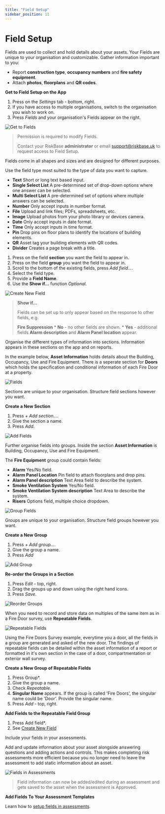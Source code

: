 ```yaml
---
title: "Field Setup"
sidebar_position: 11
---
```

# Field Setup

Fields are used to collect and hold details about your assets. Your Fields are unique to your organisation and customizable. Gather information important to you:

* Report **construction type**, **occupancy numbers** and **fire safety equipment**.
* Attach **photos**, **floorplans** and **QR codes**.

**Get to Field Setup on the App**

1. Press on the *Settings* tab - bottom, right.
1. If you have access to multiple organisations, switch to the organisation you wish to work on.
1. Press *Fields* and your organisation's Fields appear on the right.

![Get to Fields](/img/support/app/fieldsetup/fieldsetup.webp)

> Permission is required to modify Fields.
>
> Contact your RiskBase **administrator** or email [support@riskbase.uk](mailto:support@riskbase.uk) to request access to Field Setup.

Fields come in all shapes and sizes and are designed for different purposes.

Use the field type most suited to the type of data you want to capture.

* **Text** Short or long text based input.
* **Single Select List** A pre-determined set of drop-down options where one answer can be selected.
* **Multi Select List** A pre-determined set of options where multiple answers can be selected.
* **Number** Only accept inputs in number format.
* **File** Upload and link files; PDFs, spreadsheets, etc.
* **Image** Upload photos from your photo library or devices camera.
* **Date** Only accept inputs in date format.
* **Time** Only accept inputs in time format.
* **Pin** Drop pins on floor plans to identify the locations of building elements.
* **QR** Asset tag your building elements with QR codes.
* **Divider** Creates a page break with a title.

1. Press on the field **section** you want the field to appear in.
1. Press on the field **group** you want the field to appear in.
1. Scroll to the bottom of the existing fields, press *<i class="fa-light fa-plus"></i> Add field...*.
1. Select the field type.
1. Provide a **Field Name**.
1. Use the **Show if...** function *Optional*.

![Create New Field](/img/support/app/fieldsetup/newfield.webp)

> **Show if...**
>
> Fields can be set up to only appear based on the response to other fields, e.g.
>
> **Fire Suppression**
    * **No** - no other fields are shown.
    * **Yes** - additional fields **Alarm description** and **Alarm Panel location** appear.

Organise the different types of information into sections. Information appears in these sections on the app and on reports.

In the example below, **Asset Information** holds details about the Building, Occupancy, Use and Fire Equipment. There is a seperate section for **Doors** which holds the specification and conditional information of each Fire Door at a property.

![Fields](/img/support/app/fieldsetup/fields.webp)

Sections are unique to your organisation. Structure field sections however you want.

**Create a New Section**

1. Press *+ Add section...*.
1. Give the section a name.
1. Press *Add*.

![Add Fields](/img/support/app/fieldsetup/addsection.webp)

Further organise fields into groups. Inside the section **Asset Information** is Building, Occupancy, Use and Fire Equipment.

The **Fire Equipment** group could contain fields:

* **Alarm** Yes/No field.
* **Alarm Panel Location** Pin field to attach floorplans and drop pins.
* **Alarm Panel description** Text Area field to describe the system.
* **Smoke Ventilation System** Yes/No field.
* **Smoke Ventilation System description** Text Area to describe the system.
* **Risers** Options field, multiple choice dropdown.

![Group Fields](/img/support/app/fieldsetup/groupfields.webp)

Groups are unique to your organisation. Structure field groups however you want.

**Create a New Group**

1. Press *+ Add group...*.
1. Give the group a name.
1. Press *Add*

![Add Group](/img/support/app/fieldsetup/addgroup.webp)

**Re-order the Groups in a Section**

1. Press *Edit* - top, right.
1. Drag the groups up and down using the right hand *<i class="fa-light fa-grip-lines"></i>* icons.
1. Press *Save*.

![Reorder Groups](/img/support/app/fieldsetup/reordergroups.webp)

When you need to record and store data on multiples of the same item as in a Fire Door survey, use **Repeatable Fields**.  

![Repeatable Fields](/img/support/app/fieldsetup/repeatablefields.webp)

Using the Fire Doors Survey example, everytime you *<i class="fa-light fa-plus"></i>* a door, all the fields in a group are generated and asked of the new door. The findings of repeatable fields can be detailed within the asset information of a report or formatted in it's own section in the case of a door, compartmentation or exterior wall survey.


**Create a New Group of Repeatable Fields**

1. Press *<i class="fa-light fa-plus"></i>* Group*.
1. Give the group a name.
1. Check *Repeatable*.
1. **Singular Name** appears. If the group is called 'Fire Doors', the singular name could be 'Door'. Provide the singular name.
1. Press *Add* - top, right.

**Add Fields to the Repeatable Field Group**

1. Press *<i class="fa-light fa-plus"></i>* Add field*.
1. See [Create New Field](#create-new-field)

Include your fields in your assessments.

Add and update information about your asset alongside answering questions and adding actions and controls. This makes completing risk assessments more efficient because you no longer need to leave the assessment to add static information about an asset.

![Fields in Assessments](/img/support/updates/fieldsinassessments/fieldsinassessments.webp "Fields in Assessments")

> Field information can now be added/edited during an assessment and gets saved to the asset when the assessment is Approved.

**Add Fields To Your Assessment Templates**

Learn how to [setup fields in assessments](/support/app/assessment-template-setup#show-fields-to-assessments).
